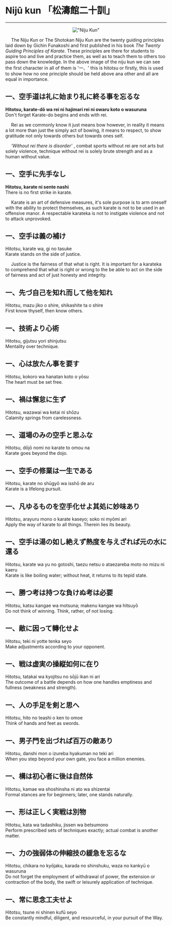 # Nijū kun 「松濤館二十訓」
---
<center>

 !["Niju Kun"](/main/images/Nijukun.gif)

</center>


&emsp; The Niju Kun or The Shotokan Niju Kun are the twenty guiding principles laid down by Gichin Funakoshi and first published in his book *The Twenty Guiding Principles of Karate*. These principles are there for students to aspire too and live and practice them, as well as to teach them to others too pass down the knowledge. In the above image of the niju kun we can see the first character in all of them is '一、' this is hitotsu or firstly, this is used to show how no one principle should be held above ana other and all are equal in importance.

## 一、空手道は礼に始まり礼に終る事を忘るな<br>
**Hitotsu, karate-dō wa rei ni hajimari rei ni owaru koto o wasuruna<br>**
Don't forget Karate-do begins and ends with rei.<br>

&emsp; Rei as we commonly know it just means bow however, in reality it means a lot more than just the simply act of bowing, it means to respect, to show gratitude not only towards others but towards ones self. 

&emsp; *'Without rei there is disorder'* , combat sports without rei are not arts but solely violence, technique without rei is solely brute strength and as a human without value.

## 一、空手に先手なし<br>
**Hitotsu, karate ni sente nashi<br>**
There is no first strike in karate.<br>

&emsp; Karate is an art of defensive measures, it's sole purpose is to arm oneself with the ability to protect themselves, as such karate is not to be used in an offensive manor. A respectable karateka is not to instigate violence and not to attack unprovoked.

## 一、空手は義の補け<br>
Hitotsu, karate wa, gi no tasuke<br>
Karate stands on the side of justice.<br>

&emsp; Justice is the fairness of that what is right. It is important for a karateka to comprehend that what is right or wrong to the be able to act on the side of fairness and act of just honesty and integrity. 

## 一、先づ自己を知れ而して他を知れ<br>
Hitotsu, mazu jiko o shire, shikashite ta o shire<br>
First know thyself, then know others.<br>

## 一、技術より心術<br>
Hitotsu, gijutsu yori shinjutsu<br>
Mentality over technique.<br>

## 一、心は放たん事を要す<br>
Hitotsu, kokoro wa hanatan koto o yōsu<br>
The heart must be set free.<br>

## 一、禍は懈怠に生ず<br>
Hitotsu, wazawai wa ketai ni shōzu<br>
Calamity springs from carelessness.<br>

## 一、道場のみの空手と思ふな<br>
Hitotsu, dōjō nomi no karate to omou na<br>
Karate goes beyond the dojo.<br>

## 一、空手の修業は一生である<br>
Hitotsu, karate no shūgyō wa isshō de aru<br>
Karate is a lifelong pursuit.<br>

## 一、凡ゆるものを空手化せよ其処に妙味あり<br>
Hitotsu, arayuru mono o karate kaseyo; soko ni myōmi ari<br>
Apply the way of karate to all things. Therein lies its beauty.<br>

## 一、空手は湯の如し絶えず熱度を与えざれば元の水に還る<br>
Hitotsu, karate wa yu no gotoshi, taezu netsu o ataezareba moto no mizu ni kaeru<br>
Karate is like boiling water; without heat, it returns to its tepid state.<br>

## 一、勝つ考は持つな負けぬ考は必要<br>
Hitotsu, katsu kangae wa motsuna; makenu kangae wa hitsuyō<br>
Do not think of winning. Think, rather, of not losing.<br>

## 一、敵に因って轉化せよ<br>
Hitotsu, teki ni yotte tenka seyo<br>
Make adjustments according to your opponent.<br>

## 一、戦は虚実の操縦如何に在り<br>
Hitotsu, tatakai wa kyojitsu no sōjū ikan ni ari<br>
The outcome of a battle depends on how one handles emptiness and fullness (weakness and strength).<br>

## 一、人の手足を剣と思へ<br>
Hitotsu, hito no teashi o ken to omoe<br>
Think of hands and feet as swords.<br>

## 一、男子門を出づれば百万の敵あり<br>
Hitotsu, danshi mon o izureba hyakuman no teki ari<br>
When you step beyond your own gate, you face a million enemies.<br>

## 一、構は初心者に後は自然体<br>
Hitotsu, kamae wa shoshinsha ni ato wa shizentai<br>
Formal stances are for beginners; later, one stands naturally.<br>

## 一、形は正しく実戦は別物<br>
Hitotsu, kata wa tadashiku, jissen wa betsumono<br>
Perform prescribed sets of techniques exactly; actual combat is another matter.<br>

## 一、力の強弱体の伸縮技の緩急を忘るな<br>
Hitotsu, chikara no kyōjaku, karada no shinshuku, waza no kankyū o wasuruna<br>
Do not forget the employment of withdrawal of power, the extension or contraction of the body, the swift or leisurely application of technique.<br>

## 一、常に思念工夫せよ<br>
Hitotsu, tsune ni shinen kufū seyo<br>
Be constantly mindful, diligent, and resourceful, in your pursuit of the Way.<br>